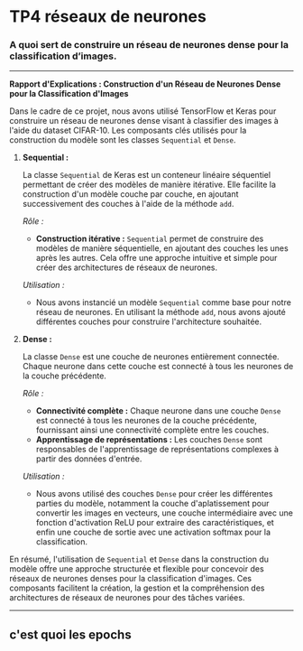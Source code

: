 # TP4 réseaux de neurones 

### A quoi sert de construire un réseau de neurones dense pour la classification d’images. 
---

**Rapport d'Explications : Construction d'un Réseau de Neurones Dense pour la Classification d'Images**

Dans le cadre de ce projet, nous avons utilisé TensorFlow et Keras pour construire un réseau de neurones dense visant à classifier des images à l'aide du dataset CIFAR-10. Les composants clés utilisés pour la construction du modèle sont les classes `Sequential` et `Dense`.

1. **Sequential :**

   La classe `Sequential` de Keras est un conteneur linéaire séquentiel permettant de créer des modèles de manière itérative. Elle facilite la construction d'un modèle couche par couche, en ajoutant successivement des couches à l'aide de la méthode `add`.

   *Rôle :*
   - **Construction itérative :** `Sequential` permet de construire des modèles de manière séquentielle, en ajoutant des couches les unes après les autres. Cela offre une approche intuitive et simple pour créer des architectures de réseaux de neurones.

   *Utilisation :*
   - Nous avons instancié un modèle `Sequential` comme base pour notre réseau de neurones. En utilisant la méthode `add`, nous avons ajouté différentes couches pour construire l'architecture souhaitée.

2. **Dense :**

   La classe `Dense` est une couche de neurones entièrement connectée. Chaque neurone dans cette couche est connecté à tous les neurones de la couche précédente.

   *Rôle :*
   - **Connectivité complète :** Chaque neurone dans une couche `Dense` est connecté à tous les neurones de la couche précédente, fournissant ainsi une connectivité complète entre les couches.
   - **Apprentissage de représentations :** Les couches `Dense` sont responsables de l'apprentissage de représentations complexes à partir des données d'entrée.

   *Utilisation :*
   - Nous avons utilisé des couches `Dense` pour créer les différentes parties du modèle, notamment la couche d'aplatissement pour convertir les images en vecteurs, une couche intermédiaire avec une fonction d'activation ReLU pour extraire des caractéristiques, et enfin une couche de sortie avec une activation softmax pour la classification.

En résumé, l'utilisation de `Sequential` et `Dense` dans la construction du modèle offre une approche structurée et flexible pour concevoir des réseaux de neurones denses pour la classification d'images. Ces composants facilitent la création, la gestion et la compréhension des architectures de réseaux de neurones pour des tâches variées.


----

## c'est quoi les epochs 